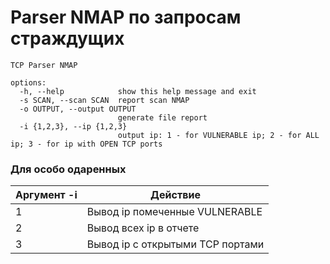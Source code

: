 # Parser NMAP по запросам страждущих

```
TCP Parser NMAP

options:
  -h, --help            show this help message and exit
  -s SCAN, --scan SCAN  report scan NMAP
  -o OUTPUT, --output OUTPUT
                        generate file report
  -i {1,2,3}, --ip {1,2,3}
                        output ip: 1 - for VULNERABLE ip; 2 - for ALL ip; 3 - for ip with OPEN TCP ports
```

### Для особо одаренных
| Аргумент -i   | Действие                         |
| ------------- | -------------------------------- |
| 1             | Вывод ip помеченные VULNERABLE   |
| 2             | Вывод всех ip в отчете           |
| 3             | Вывод ip с открытыми TCP портами |
